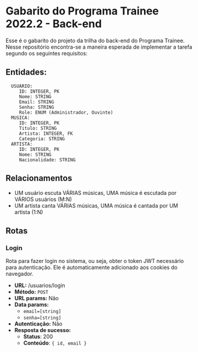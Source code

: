 # Gabarito do Programa Trainee 2022.2 - Back-end
Esse é o gabarito do projeto da trilha do back-end do Programa Trainee. Nesse repositório encontra-se a maneira esperada de implementar a tarefa segundo os seguintes requisitos:

## Entidades:
      USUARIO:
         ID: INTEGER, PK
         Nome: STRING
         Email: STRING
         Senha: STRING
         Role: ENUM (Administrador, Ouvinte)
      MUSICA:
         ID: INTEGER, PK
         Titulo: STRING
         Artista: INTEGER, FK
         Categoria: STRING
      ARTISTA:
         ID: INTEGER, PK
         Nome: STRING
         Nacionalidade: STRING

## Relacionamentos
   - UM usuário escuta VÁRIAS músicas, UMA música é escutada por VÁRIOS usuários (M:N)
   - UM artista canta VÁRIAS músicas, UMA música é cantada por UM artista (1:N)

## Rotas
### Login
Rota para fazer login no sistema, ou seja, obter o token JWT necessário para autenticação. Ele é automaticamente adicionado aos cookies do navegador.

- **URL:** /usuarios/login
- **Método:** `POST`
- **URL params:** Não
- **Data params:**
   - `email=[string]`
   - `senha=[string]`
- **Autenticação:** Não
- **Resposta de sucesso:**
   - **Status**: 200
   - **Conteúdo**: `{ id, email }`
   